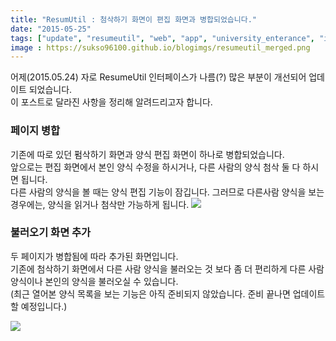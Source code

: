 ```yaml
---
title: "ResumUtil : 첨삭하기 화면이 편집 화면과 병합되었습니다."
date: "2015-05-25"
tags: ["update", "resumeutil", "web", "app", "university_enterance", "introworkout"]
image : https://sukso96100.github.io/blogimgs/resumeutil_merged.png
---
```


어제(2015.05.24) 자로 ResumeUtil 인터페이스가 나름(?) 많은 부분이 개선되어 업데이트 되었습니다.<br>
이 포스트로 달라진 사항을 정리해 알려드리고자 합니다.

### 페이지 병합

기존에 따로 있던 펌삭하기 화면과 양식 편집 화면이 하나로 병합되었습니다.<br>
앞으로는 편집 화면에서 본인 양식 수정을 하시거나, 다른 사람의 양식 첨삭 둘 다 하시면 됩니다.<br>
다른 사람의 양식을 볼 때는 양식 편집 기능이 잠깁니다. 그러므로 다른사람 양식을 보는 경우에는, 양식을 읽거나 첨삭만 가능하게 됩니다.
<img src="/blogimgs/resumeutil_merged.png"><br>

### 불러오기 화면 추가

두 페이지가 병합됨에 따라 추가된 화면입니다.<br>
기존에 첨삭하기 화면에서 다른 사람 양식을 불러오는 것 보다 좀 더 편리하게 다른 사람 양식이나 본인의 양식을 불러오실 수 있습니다.<br>
(최근 열어본 양식 목록을 보는 기능은 아직 준비되지 않았습니다. 준비 끝나면 업데이트 할 예정입니다.)

<img src="/blogimgs/resumeutil_loadform.png"><br>
